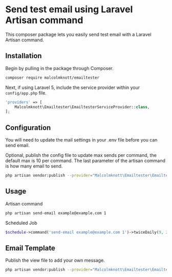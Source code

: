 # Send test email using Laravel Artisan command

This composer package lets you easily send test email with a Laravel Artisan command.

## Installation

Begin by pulling in the package through Composer.

```bash
composer require malcolmknott/emailtester
```

Next, if using Laravel 5, include the service provider within your `config/app.php` file.

```php
'providers' => [
    Malcolmknott\Emailtester\EmailtesterServiceProvider::class,
];
```

## Configuration

You will need to update the mail settings in your .env file before you can send email.

Optional, publish the config file to update max sends per command, the default max is 10 per command.
The last parameter of the artisan command is how many email to send.

```bash
php artisan vendor:publish --provider="Malcolmknott\Emailtester\EmailtesterServiceProvider" --tag="config"
```

## Usage

Artisan command

```bash
php artisan send-email example@example.com 1
```

Scheduled Job

```php
$schedule->command('send-email example@example.com 1')->twiceDaily(9, 21);
```

## Email Template

Publish the view file to add your own message.

```bash
php artisan vendor:publish --provider="Malcolmknott\Emailtester\EmailtesterServiceProvider" --tag="views"
```